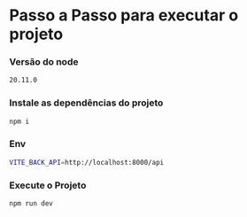 # Passo a Passo para executar o projeto

### Versão do node

```sh
20.11.0
```

### Instale as dependências do projeto

```sh
npm i
```

### Env

```sh
VITE_BACK_API=http://localhost:8000/api
```

### Execute o Projeto

```sh
npm run dev
```
